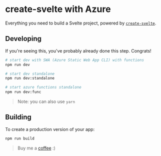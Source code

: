 # create-svelte with Azure

Everything you need to build a Svelte project, powered by [`create-svelte`](https://github.com/sveltejs/kit/tree/master/packages/create-svelte).

## Developing

If you're seeing this, you've probably already done this step. Congrats!

```bash
# start dev with SWA (Azure Static Web App CLI) with functions
npm run dev

# start dev standalone
npm run dev:standalone

# start azure functions standalone
npm run dev:func
```

> Note: you can also use `yarn`

## Building

To create a production version of your app:

```bash
npm run build
```

> Buy me a [coffee](https://www.buymeacoffee.com/tayfuuu) :)
